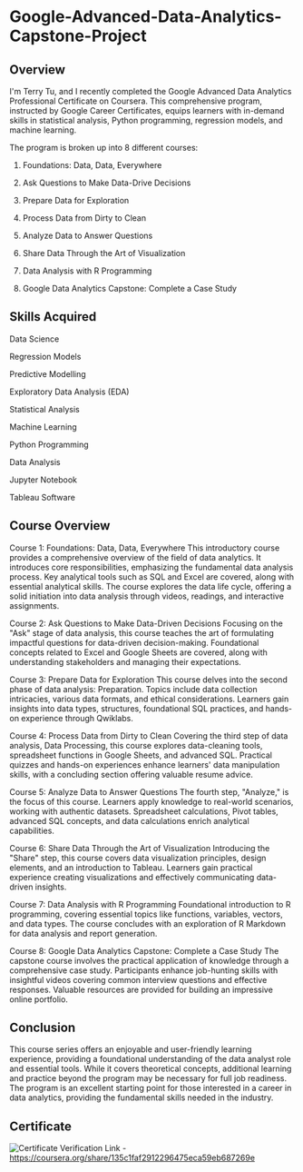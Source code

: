# Google-Advanced-Data-Analytics-Capstone-Project
## Overview
I'm Terry Tu, and I recently completed the Google Advanced Data Analytics Professional Certificate on Coursera. This comprehensive program, instructed by Google Career Certificates, equips learners with in-demand skills in statistical analysis, Python programming, regression models, and machine learning.

The program is broken up into 8 different courses:

1. Foundations: Data, Data, Everywhere

2. Ask Questions to Make Data-Drive Decisions

3. Prepare Data for Exploration

4. Process Data from Dirty to Clean

5. Analyze Data to Answer Questions

6. Share Data Through the Art of Visualization

7. Data Analysis with R Programming

8. Google Data Analytics Capstone: Complete a Case Study

## Skills Acquired
Data Science

Regression Models

Predictive Modelling

Exploratory Data Analysis (EDA)

Statistical Analysis

Machine Learning

Python Programming

Data Analysis

Jupyter Notebook

Tableau Software

## Course Overview
Course 1: Foundations: Data, Data, Everywhere
This introductory course provides a comprehensive overview of the field of data analytics. It introduces core responsibilities, emphasizing the fundamental data analysis process. Key analytical tools such as SQL and Excel are covered, along with essential analytical skills. The course explores the data life cycle, offering a solid initiation into data analysis through videos, readings, and interactive assignments.

Course 2: Ask Questions to Make Data-Driven Decisions
Focusing on the "Ask" stage of data analysis, this course teaches the art of formulating impactful questions for data-driven decision-making. Foundational concepts related to Excel and Google Sheets are covered, along with understanding stakeholders and managing their expectations.

Course 3: Prepare Data for Exploration
This course delves into the second phase of data analysis: Preparation. Topics include data collection intricacies, various data formats, and ethical considerations. Learners gain insights into data types, structures, foundational SQL practices, and hands-on experience through Qwiklabs.

Course 4: Process Data from Dirty to Clean
Covering the third step of data analysis, Data Processing, this course explores data-cleaning tools, spreadsheet functions in Google Sheets, and advanced SQL. Practical quizzes and hands-on experiences enhance learners' data manipulation skills, with a concluding section offering valuable resume advice.

Course 5: Analyze Data to Answer Questions
The fourth step, "Analyze," is the focus of this course. Learners apply knowledge to real-world scenarios, working with authentic datasets. Spreadsheet calculations, Pivot tables, advanced SQL concepts, and data calculations enrich analytical capabilities.

Course 6: Share Data Through the Art of Visualization
Introducing the "Share" step, this course covers data visualization principles, design elements, and an introduction to Tableau. Learners gain practical experience creating visualizations and effectively communicating data-driven insights.

Course 7: Data Analysis with R Programming
Foundational introduction to R programming, covering essential topics like functions, variables, vectors, and data types. The course concludes with an exploration of R Markdown for data analysis and report generation.

Course 8: Google Data Analytics Capstone: Complete a Case Study
The capstone course involves the practical application of knowledge through a comprehensive case study. Participants enhance job-hunting skills with insightful videos covering common interview questions and effective responses. Valuable resources are provided for building an impressive online portfolio.

## Conclusion
This course series offers an enjoyable and user-friendly learning experience, providing a foundational understanding of the data analyst role and essential tools. While it covers theoretical concepts, additional learning and practice beyond the program may be necessary for full job readiness. The program is an excellent starting point for those interested in a career in data analytics, providing the fundamental skills needed in the industry.

## Certificate
![Certificate](https://github.com/ttu700/Google-Advanced-Data-Analytics-Capstone-Project/assets/68859758/4b64c8a5-e969-4b71-9bd1-8a0e6607d121)
Verification Link - https://coursera.org/share/135c1faf2912296475eca59eb687269e
